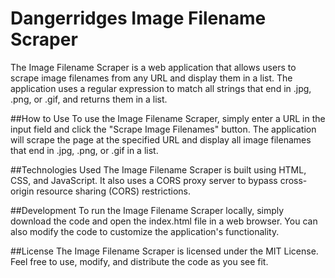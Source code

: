 # Dangerridges Image Filename Scraper

The Image Filename Scraper is a web application that allows users to scrape image filenames from any URL and display them in a list. The application uses a regular expression to match all strings that end in .jpg, .png, or .gif, and returns them in a list.

##How to Use
To use the Image Filename Scraper, simply enter a URL in the input field and click the "Scrape Image Filenames" button. The application will scrape the page at the specified URL and display all image filenames that end in .jpg, .png, or .gif in a list.

##Technologies Used
The Image Filename Scraper is built using HTML, CSS, and JavaScript. It also uses a CORS proxy server to bypass cross-origin resource sharing (CORS) restrictions.

##Development
To run the Image Filename Scraper locally, simply download the code and open the index.html file in a web browser. You can also modify the code to customize the application's functionality.

##License
The Image Filename Scraper is licensed under the MIT License. Feel free to use, modify, and distribute the code as you see fit.
